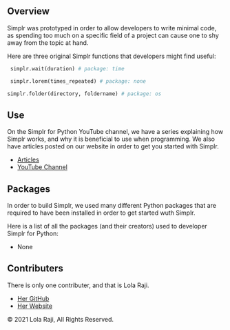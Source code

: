 ## Overview ##
Simplr was prototyped in order to allow developers to write minimal code, as spending too much on a specific field of a project can cause one to shy away from the topic at hand.

Here are three original Simplr functions that developers might find useful:

```python
 simplr.wait(duration) # package: time
```
```python
 simplr.lorem(times_repeated) # package: none
```

```python
simplr.folder(directory, foldername) # package: os
```

## Use ##

On the Simplr for Python YouTube channel, we have a series explaining how Simplr works, and why it is beneficial to use when programming. We also have articles posted on our website in order to get you started with Simplr.

* [Articles]()
* [YouTube Channel]()

## Packages ##

In order to build Simplr, we used many different Python packages that are required to have been installed in order to get started wuth Simplr. 

Here is a list of all the packages (and their creators) used to developer Simplr for Python:

* None

## Contributers ##

There is only one contributer, and that is Lola Raji.

* [Her GitHub](https://www.github.com/lolaraji/)
* [Her Website](https://www.lolarajiweb.design)

&copy; 2021 Lola Raji, All Rights Reserved.
